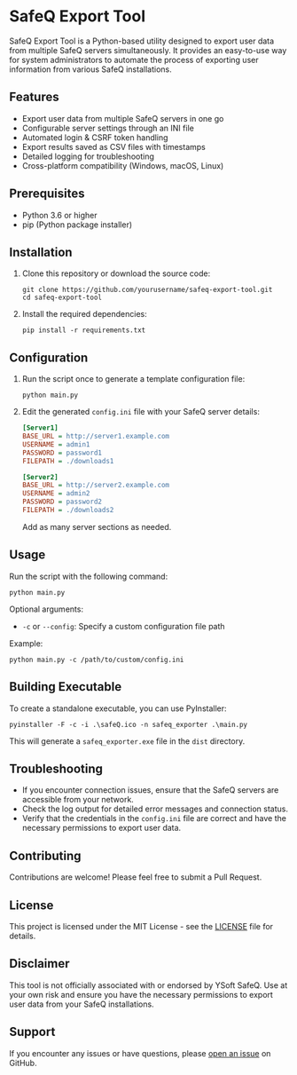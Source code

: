 # SafeQ Export Tool

SafeQ Export Tool is a Python-based utility designed to export user data from multiple SafeQ servers simultaneously. 
It provides an easy-to-use way for system administrators to automate the process of exporting user information from various SafeQ installations.

## Features

- Export user data from multiple SafeQ servers in one go
- Configurable server settings through an INI file
- Automated login & CSRF token handling
- Export results saved as CSV files with timestamps
- Detailed logging for troubleshooting
- Cross-platform compatibility (Windows, macOS, Linux)

## Prerequisites

- Python 3.6 or higher
- pip (Python package installer)

## Installation

1. Clone this repository or download the source code:
   ```
   git clone https://github.com/yourusername/safeq-export-tool.git
   cd safeq-export-tool
   ```

2. Install the required dependencies:
   ```
   pip install -r requirements.txt
   ```

## Configuration

1. Run the script once to generate a template configuration file:
   ```
   python main.py
   ```

2. Edit the generated `config.ini` file with your SafeQ server details:
   ```ini
   [Server1]
   BASE_URL = http://server1.example.com
   USERNAME = admin1
   PASSWORD = password1
   FILEPATH = ./downloads1

   [Server2]
   BASE_URL = http://server2.example.com
   USERNAME = admin2
   PASSWORD = password2
   FILEPATH = ./downloads2
   ```

   Add as many server sections as needed.

## Usage

Run the script with the following command:

```
python main.py
```

Optional arguments:
- `-c` or `--config`: Specify a custom configuration file path

Example:
```
python main.py -c /path/to/custom/config.ini
```

## Building Executable

To create a standalone executable, you can use PyInstaller:

```
pyinstaller -F -c -i .\safeQ.ico -n safeq_exporter .\main.py
```

This will generate a `safeq_exporter.exe` file in the `dist` directory.

## Troubleshooting

- If you encounter connection issues, ensure that the SafeQ servers are accessible from your network.
- Check the log output for detailed error messages and connection status.
- Verify that the credentials in the `config.ini` file are correct and have the necessary permissions to export user data.

## Contributing

Contributions are welcome! Please feel free to submit a Pull Request.

## License

This project is licensed under the MIT License - see the [LICENSE](LICENSE) file for details.

## Disclaimer

This tool is not officially associated with or endorsed by YSoft SafeQ. Use at your own risk and ensure you have the necessary permissions to export user data from your SafeQ installations.

## Support

If you encounter any issues or have questions, please [open an issue](https://github.com/yourusername/safeq-export-tool/issues) on GitHub.
